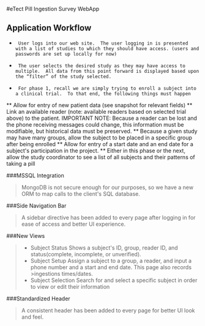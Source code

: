 #eTect Pill Ingestion Survey WebApp

## Application Workflow

*      User logs into our web site.  The user logging in is presented with a list of studies to which they should have access. (users and passwords are set up locally for now)
*      The user selects the desired study as they may have access to multiple.  All data from this point forward is displayed based upon the “filter” of the study selected.
*      For phase 1, recall we are simply trying to enroll a subject into a clinical trial.  To that end, the following things must happen
**       Allow for entry of new patient data (see snapshot for relevant fields)
**      Link an available reader (note: available readers based on selected trial above) to the patient.  IMPORTANT NOTE: Because a reader can be lost and the phone receiving messages could change, this information must be modifiable, but historical data must be preserved.
**       Because a given study may have many groups, allow the subject to be placed in a specific group after being enrolled
**      Allow for entry of a start date and an end date for a subject's participation in the project.
**      Either in this phase or the next, allow the study coordinator to see a list of all subjects and their patterns of taking a pill


###MSSQL Integration
>	MongoDB is not secure enough for our purposes, so we have a new ORM to map calls to the client's SQL database. 

###Side Navigation Bar
> A sidebar directive has been added to every page after logging in for ease of access and better UI experience.

###New Views
>*	Subject Status
>	Shows a subject's ID, group, reader ID, and status(complete, incomplete, or unverified). 
>* Subject Setup
>	Assign a subject to a group, a reader, and input a phone number and a start and end date. This page also records >ingestions times/dates.
>* Subject Selection
>	Search for and select a specific subject in order to view or edit their information

###Standardized Header
> A consistent header has been added to every page for better UI look and feel.
